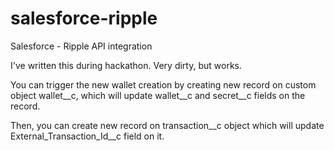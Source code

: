 # salesforce-ripple
Salesforce - Ripple API integration

I've written this during hackathon. Very dirty, but works.

You can trigger the new wallet creation by creating new record on custom object wallet__c, which will update wallet__c and secret__c fields on the record.

Then, you can create new record on transaction__c object which will update External_Transaction_Id__c field on it.
